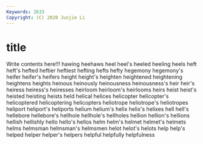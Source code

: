 ```yaml
---
Keywords: 2633
Copyright: (C) 2020 Junjie Li
---
```


# title

Write contents here!!!
hawing 
heehaws 
heel 
heel's 
heeled 
heeling 
heels
heft 
heft's 
hefted 
heftier 
heftiest 
hefting 
hefts 
hefty 
hegemony 
hegemony's
heifer 
heifer's 
heifers 
height 
height's 
heighten 
heightened 
heightening 
heightens 
heights
heinous 
heinously 
heinousness 
heinousness's 
heir 
heir's 
heiress 
heiress's 
heiresses 
heirloom
heirloom's 
heirlooms 
heirs 
heist 
heist's 
heisted 
heisting 
heists 
held 
helical
helices 
helicopter 
helicopter's 
helicoptered 
helicoptering 
helicopters 
heliotrope 
heliotrope's 
heliotropes 
heliport
heliport's 
heliports 
helium 
helium's 
helix 
helix's 
helixes 
hell 
hell's 
hellebore
hellebore's 
hellhole 
hellhole's 
hellholes 
hellion 
hellion's 
hellions 
hellish 
hellishly 
hello
hello's 
hellos 
helm 
helm's 
helmet 
helmet's 
helmets 
helms 
helmsman 
helmsman's
helmsmen 
helot 
helot's 
helots 
help 
help's 
helped 
helper 
helper's 
helpers
helpful 
helpfully 
helpfulness 
